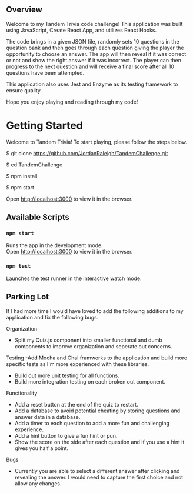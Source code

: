 ## Overview

Welcome to my Tandem Trivia code challenge! This application was built using JavaScript, Create React App, and utilizes React Hooks.

The code brings in a given JSON file, randomly sets 10 questions in the question bank and then goes through each question giving the player the opportunity to choose an answer. The app will then reveal if it was correct or not and show the right answer if it was incorrect. The player can then progress to the next question and will receive a final score after all 10 questions have been attempted.

This application also uses Jest and Enzyme as its testing framework to ensure quality.

Hope you enjoy playing and reading through my code!

# Getting Started

Welcome to Tandem Trivia! To start playing, please follow the steps below.

\$ git clone https://github.com/JordanRaleigh/TandemChallenge.git

\$ cd TandemChallenge

\$ npm install

\$ npm start

Open [http://localhost:3000](http://localhost:3000) to view it in the browser.

## Available Scripts

### `npm start`

Runs the app in the development mode.\
Open [http://localhost:3000](http://localhost:3000) to view it in the browser.

### `npm test`

Launches the test runner in the interactive watch mode.

## Parking Lot

If I had more time I would have loved to add the following additions to my application and fix the following bugs.

Organization

- Split my Quiz.js component into smaller functional and dumb components to improve organization and seperate out concerns.

Testing
-Add Mocha and Chai framworks to the application and build more specific tests as I'm more experienced with these libraries.

- Build out more unit testing for all functions.
- Build more integration testing on each broken out component.

Functionality

- Add a reset button at the end of the quiz to restart.
- Add a database to avoid potential cheating by storing questions and answer data in a database.
- Add a timer to each question to add a more fun and challenging experience.
- Add a hint button to give a fun hint or pun.
- Show the score on the side after each question and if you use a hint it gives you half a point.

Bugs

- Currently you are able to select a different answer after clicking and revealing the answer. I would need to capture the first choice and not allow any changes.
